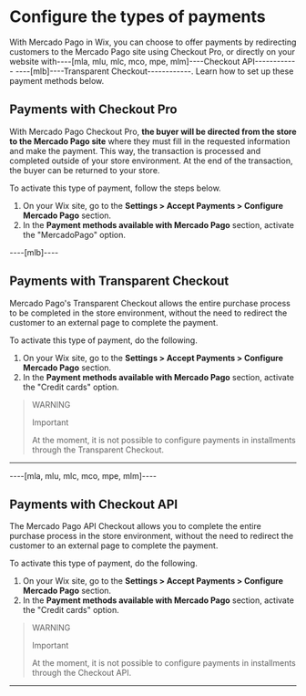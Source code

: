 # Configure the types of payments

With Mercado Pago in Wix, you can choose to offer payments by redirecting customers to the Mercado Pago site using Checkout Pro, or directly on your website with----[mla, mlu, mlc, mco, mpe, mlm]----Checkout API------------ ----[mlb]----Transparent Checkout------------. Learn how to set up these payment methods below.

## Payments with Checkout Pro

With Mercado Pago Checkout Pro, **the buyer will be directed from the store to the Mercado Pago site** where they must fill in the requested information and make the payment. This way, the transaction is processed and completed outside of your store environment. At the end of the transaction, the buyer can be returned to your store.

To activate this type of payment, follow the steps below.

1. On your Wix site, go to the **Settings > Accept Payments > Configure Mercado Pago** section.
1. In the **Payment methods available with Mercado Pago** section, activate the "MercadoPago" option.

----[mlb]----
## Payments with Transparent Checkout

Mercado Pago's Transparent Checkout allows the entire purchase process to be completed in the store environment, without the need to redirect the customer to an external page to complete the payment.

To activate this type of payment, do the following.

1. On your Wix site, go to the **Settings > Accept Payments > Configure Mercado Pago** section.
1. In the **Payment methods available with Mercado Pago** section, activate the "Credit cards" option.

> WARNING
>
> Important
>
> At the moment, it is not possible to configure payments in installments through the Transparent Checkout.

------------

----[mla, mlu, mlc, mco, mpe, mlm]----
## Payments with Checkout API

The Mercado Pago API Checkout allows you to complete the entire purchase process in the store environment, without the need to redirect the customer to an external page to complete the payment.

To activate this type of payment, do the following.

1. On your Wix site, go to the **Settings > Accept Payments > Configure Mercado Pago** section.
1. In the **Payment methods available with Mercado Pago** section, activate the "Credit cards" option.

> WARNING
>
> Important
>
> At the moment, it is not possible to configure payments in installments through the Checkout API.

------------